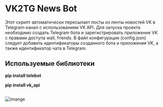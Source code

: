# VK2TG News Bot

Этот скрипт автоматически пересылает посты из ленты новостей VK в Telegram-канал с использованием VK API. Для запуска проекта необходимо создать Telegram бота и зарегистрировать приложение VK с правами доступа  wall, friends. В файл конфигурации (config.json) следует добавить идентификаторы созданного бота и приложения VK, а также идентификатор чата в Telegram. 

## Используемые библиотеки

**pip install telebot**

**pip install vk_api** 

## 

![imange](https://i.ibb.co/n0L5jHT/537e5d9a-3408-439d-9e6a-a5b7077492e1.png)